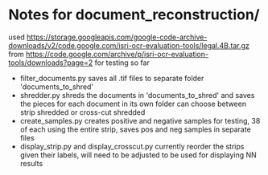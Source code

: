 # Notes for document_reconstruction/
used https://storage.googleapis.com/google-code-archive-downloads/v2/code.google.com/isri-ocr-evaluation-tools/legal.4B.tar.gz 
from https://code.google.com/archive/p/isri-ocr-evaluation-tools/downloads?page=2
for testing so far

- filter_documents.py saves all .tif files to separate folder 'documents_to_shred'
- shredder.py shreds the documents in 'documents_to_shred' and saves the pieces for each document in its own folder
can choose between strip shredded or cross-cut shredded
- create_samples.py creates positive and negative samples for testing, 38 of each using the entire strip, saves pos and neg samples in separate files
- display_strip.py and display_crosscut.py currently reorder the strips given their labels, will need to be adjusted to be used for displaying NN results
